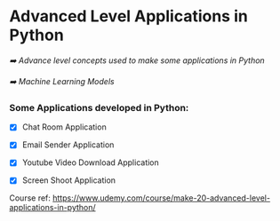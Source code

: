 # Advanced Level Applications in Python

*➡️ Advance level concepts used to make some applications in Python*

*➡️ Machine Learning Models*

### Some Applications developed in Python:

- [x] Chat Room Application
- [x] Email Sender Application
- [x] Youtube Video Download Application
- [x] Screen Shoot Application



Course ref: https://www.udemy.com/course/make-20-advanced-level-applications-in-python/
